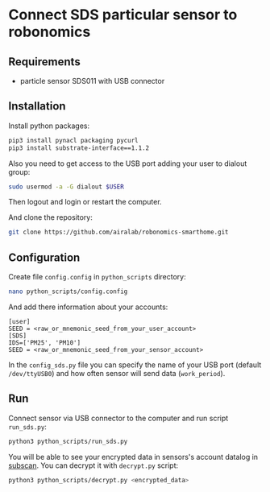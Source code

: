 # Connect SDS particular sensor to robonomics

## Requirements
- particle sensor SDS011 with USB connector

## Installation
Install python packages:
```bash
pip3 install pynacl packaging pycurl
pip3 install substrate-interface==1.1.2
```
Also you need to get access to the USB port adding your user to dialout group:
```bash
sudo usermod -a -G dialout $USER
```
Then logout and login or restart the computer.

And clone the repository:
```bash
git clone https://github.com/airalab/robonomics-smarthome.git
```

## Configuration

Create file `config.config` in `python_scripts` directory:
```bash
nano python_scripts/config.config
```
And add there information about your accounts:
```
[user]
SEED = <raw_or_mnemonic_seed_from_your_user_account>
[SDS]
IDS=['PM25', 'PM10']
SEED = <raw_or_mnemonic_seed_from_your_sensor_account>
```
In the `config_sds.py` file you can specify the name of your USB port (default `/dev/ttyUSB0`) and how often sensor will send data (`work_period`).

## Run

Connect sensor via USB connector to the computer and run script `run_sds.py`:
```bash
python3 python_scripts/run_sds.py
```
You will be able to see your encrypted data in sensors's account datalog in [subscan](https://robonomics.subscan.io/). You can decrypt it with `decrypt.py` script:
```bash
python3 python_scripts/decrypt.py <encrypted_data>
```